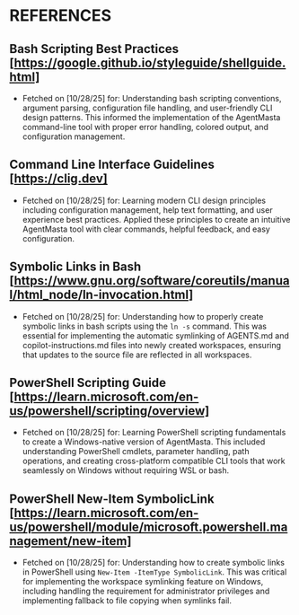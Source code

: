 # REFERENCES

## Bash Scripting Best Practices [https://google.github.io/styleguide/shellguide.html]

- Fetched on [10/28/25] for: Understanding bash scripting conventions, argument parsing, configuration file handling, and user-friendly CLI design patterns. This informed the implementation of the AgentMasta command-line tool with proper error handling, colored output, and configuration management.

## Command Line Interface Guidelines [https://clig.dev]

- Fetched on [10/28/25] for: Learning modern CLI design principles including configuration management, help text formatting, and user experience best practices. Applied these principles to create an intuitive AgentMasta tool with clear commands, helpful feedback, and easy configuration.

## Symbolic Links in Bash [https://www.gnu.org/software/coreutils/manual/html_node/ln-invocation.html]

- Fetched on [10/28/25] for: Understanding how to properly create symbolic links in bash scripts using the `ln -s` command. This was essential for implementing the automatic symlinking of AGENTS.md and copilot-instructions.md files into newly created workspaces, ensuring that updates to the source file are reflected in all workspaces.

## PowerShell Scripting Guide [https://learn.microsoft.com/en-us/powershell/scripting/overview]

- Fetched on [10/28/25] for: Learning PowerShell scripting fundamentals to create a Windows-native version of AgentMasta. This included understanding PowerShell cmdlets, parameter handling, path operations, and creating cross-platform compatible CLI tools that work seamlessly on Windows without requiring WSL or bash.

## PowerShell New-Item SymbolicLink [https://learn.microsoft.com/en-us/powershell/module/microsoft.powershell.management/new-item]

- Fetched on [10/28/25] for: Understanding how to create symbolic links in PowerShell using `New-Item -ItemType SymbolicLink`. This was critical for implementing the workspace symlinking feature on Windows, including handling the requirement for administrator privileges and implementing fallback to file copying when symlinks fail.
